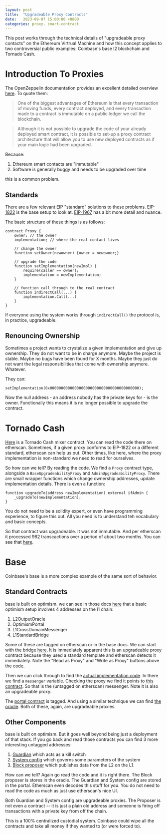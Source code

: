 ```yaml
---
layout: post
title:  "Upgradeable Proxy Contracts"
date:   2023-09-07 15:00:00 +0800
categories: proxy, smart-contract
---
```


This post works through the technical details of "upgradeable proxy contacts" on the
Ethereum Virtrual Machine and how this concept applies to two controversial public examples:
Coinbase's base l2 blockchain and Tornado Cash.

# Introduction To Proxies

The OpenZeppelin documentation provides an excellent detailed overview [here](https://blog.openzeppelin.com/proxy-patterns).
To quote them:

> One of the biggest advantages of Ethereum is that every transaction of moving funds, every contract deployed, and every transaction made to a contract is immutable on a public ledger we call the blockchain. 

> Although it is not possible to upgrade the code of your already deployed smart contract, it is possible to set-up a proxy contract architecture that will allow you to use new deployed contracts as if your main logic had been upgraded.

Because:
1. Ethereum smart contacts are "immutable"
2. Software is generally buggy and needs to be upgraded over time

this is a common problem.

## Standards

There are a few relevant EIP "standard" solutions to these problems.
[EIP-1822](https://eips.ethereum.org/EIPS/eip-1822) is the base setup to look at.
[EIP-1967](https://eips.ethereum.org/EIPS/eip-1967) has a bit more detail and nuance.

The basic structure of these things is as follows:
```solidity
contract Proxy {
    owner; // the owner
    implementation; // where the real contact lives

    // change the owner
    function setOwner(newowner) {owner = newowner;}

    // upgrade the code
    function setImplementation(newImpl) {
        require(caller == owner);
        implementation = newImplementation;
    }

    // function call through to the real contract
    function indirectCall(...) {
        implementation.Call(...)
    }
}
```
If everyone using the system works through ```indirectCall()``` the protocol is, in practice,
upgradeable.

## Renouncing Ownership
Sometimes a project wants to crystalize a given implementation and give up ownership.
They do not want to be in charge anymore.
Maybe the project is stable. Maybe no bugs have been found for X months.
Maybe they just do not want the legal responsibilities that come with ownership anymore.
Whatever.

They can:
```solidity
setImplementation(0x0000000000000000000000000000000000000000);
```

Now the null address - an address nobody has the private keys for - is the owner.
Functionally this means it is no longer possible to upgrade the contract.

# Tornado Cash

[Here](https://etherscan.io/address/0xb541fc07bc7619fd4062a54d96268525cbc6ffef#code) is a Tornado Cash mixer contract.
You can read the code there on etherscan.
Sometimes, if a given proxy conforms to EIP-1822 or a different standard, etherscan can help us out.
Other times, like here, where the proxy implementation is non-standard we need to read for ourselves.

So how can we tell? By reading the code.
We find a ```Proxy``` contract type, alongside a ```BaseUpgradeabilityProxy```
and ```AdminUpgradeabilityProxy```.
There are small wrapper functions which change ownership addresses, update implementation details.
There is even a function:
```solidity
function upgradeTo(address newImplementation) external ifAdmin {
    _upgradeTo(newImplementation);
}
```
You do not need to be a solidity expert, or even have programming experience, to figure this out.
All you need is to understand teh vocabulary and basic concepts.

So that contract was upgradeable. It was not immutable.
And per etherscan it processed 962 transcactions over a period of about two months.
You can see that [here](https://etherscan.io/txs?a=0xb541fc07bc7619fd4062a54d96268525cbc6ffef&p=1).

# Base

Coinbase's base is a more complex example of the same sort of behavior.

## Standard Contracts
base is built on optimism. we can see in those docs [here](https://community.optimism.io/docs/protocol/protocol-2.0/#)
that a basic optimism setup involves 4 addresses on the l1 chain:
1. L2OutputOracle
2. OptimismPortal
3. L1CrossDomainMessenger
4. L1StandardBridge

Some of these are tagged on etherscan or in the base docs.
We can start with the bridge [here](https://etherscan.io/address/0x3154cf16ccdb4c6d922629664174b904d80f2c35#readProxyContract).
It is immediately apparent this is an upgradeable proxy contract because they used a standard template
and etherscan detects it immediately. Note the "Read as Proxy" and "Write as Proxy" buttons above the code.

Then we can click through to find the [actual implementation code](https://etherscan.io/address/0x3f3c0f6bc115e698e35038e1759e9c31032e590c#code).
In there we find a ```messenger``` variable.
Checking the proxy we find it points to [this contract](https://etherscan.io/address/0x866E82a600A1414e583f7F13623F1aC5d58b0Afa#code).
So that is the (untagged on etherscan) messenger.
Note it is also an upgradeable proxy.

The [portal contract](https://etherscan.io/address/0x49048044d57e1c92a77f79988d21fa8faf74e97e#readProxyContract) is tagged.
And using a similar technique we can find [the oracle](https://etherscan.io/address/0x56315b90c40730925ec5485cf004d835058518A0).
Both of these, again, are upgradeable proxies.

## Other Components

base is built on optimism.
But it goes well beyond being just a deployment of that stack.
If you go back and read those contracts you can find 3 more interesting untagged addresses:
1. [Guardian](https://etherscan.io/address/0x14536667Cd30e52C0b458BaACcB9faDA7046E056) which acts as a kill switch
2. [System config](https://etherscan.io/address/0x73a79Fab69143498Ed3712e519A88a918e1f4072#readProxyContract) which governs some parameters of the system
3. [Block proposer](https://etherscan.io/address/0x642229f238fb9de03374be34b0ed8d9de80752c5) which publishes data from the L2 on the L1.

How can we tell?
Again go read the code and it is right there.
The Block proposer is stores in the oracle.
The Guardian and System config are stored in the portal.
Etherscan even decodes this stuff for you. You do not need to read the code as much as just use
etherscan's nice UI.

Both Guardian and System config are upgradeable proxies.
The Proposer is not even a contract -- it is just a plain old address and someone is firing off
transactions with a private key from off the chain.

This is a 100% centralized custodial system.
Coinbase could wipe all the contracts and take all money if they wanted to (or were forced to).